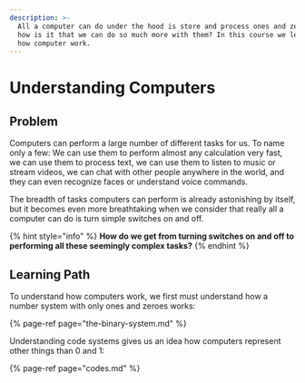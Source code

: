 ```yaml
---
description: >-
  All a computer can do under the hood is store and process ones and zeroes. So
  how is it that we can do so much more with them? In this course we learn about
  how computer work.
---
```


# Understanding Computers

## Problem

Computers can perform a large number of different tasks for us. To name only a few: We can use them to perform almost any calculation very fast, we can use them to process text, we can use them to listen to music or stream videos, we can chat with other people anywhere in the world, and they can even recognize faces or understand voice commands.

The breadth of tasks computers can perform is already astonishing by itself, but it becomes even more breathtaking when we consider that really all a computer can do is turn simple switches on and off. 

{% hint style="info" %}
**How do we get from turning switches on and off to performing all these seemingly complex tasks?**
{% endhint %}

## Learning Path

To understand how computers work, we first must understand how a number system with only ones and zeroes works:

{% page-ref page="the-binary-system.md" %}

Understanding code systems gives us an idea how computers represent other things than 0 and 1:

{% page-ref page="codes.md" %}

